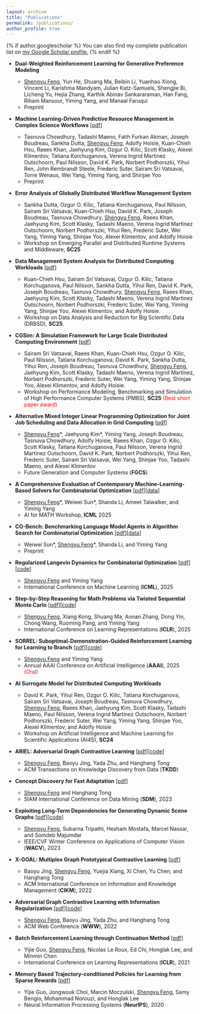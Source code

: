 ```yaml
---
layout: archive
title: "Publications"
permalink: /publications/
author_profile: true
---
```


{% if author.googlescholar %}
  You can also find my complete publication list on <u><a href="{{author.googlescholar}}">my Google Scholar profile</a>.</u>
{% endif %}

* **Dual-Weighted Reinforcement Learning for Generative Preference Modeling** 
  * <ins>Shengyu Feng</ins>, Yun He, Shuang Ma, Beibin Li, Yuanhao Xiong, Vincent Li, Karishma Mandyam, Julian Katz-Samuels, Shengjie Bi, Licheng Yu, Hejia Zhang, Karthik Abinav Sankararaman, Han Fang, Riham Mansour, Yiming Yang, and Manaal Faruqui
  * Preprint
  
* **Machine Learning-Driven Predictive Resource Management in Complex Science Workflows** \[[pdf](https://arxiv.org/abs/2509.11512)\]
  * Tasnuva Chowdhury, Tadashi Maeno, Fatih Furkan Akman, Joseph Boudreau, Sankha Dutta, <ins>Shengyu Feng</ins>, Adolfy Hoisie, Kuan-Chieh Hsu, Raees Khan, Jaehyung Kim, Ozgur O. Kilic, Scott Klasky, Alexei Klimentov, Tatiana Korchuganova, Verena Ingrid Martinez Outschoorn, Paul Nilsson, David K. Park, Norbert Podhorszki, Yihui Ren, John Rembrandt Steele, Frederic Suter, Sairam Sri Vatsavai, Torre Wenaus, Wei Yang, Yiming Yang, and Shinjae Yoo
  * Preprint
  
* **Error Analysis of Globally Distributed Workflow Management System** 
  * Sankha Dutta, Ozgur O. Kilic, Tatiana Korchuganova, Paul Nilsson, Sairam Sri Vatsavai, Kuan-Chieh Hsu, David K. Park, Joseph Boudreau, Tasnuva Chowdhury, <ins>Shengyu Feng</ins>, Raees Khan, Jaehyung Kim, Scott Klasky, Tadashi Maeno, Verena Ingrid Martinez Outschoorn, Norbert Podhorszki, Yihui Ren, Frederic Suter, Wei Yang, Yiming Yang, Shinjae Yoo, Alexei Klimentov, and Adolfy Hoisie
  * Workshop on Emerging Parallel and Distributed Runtime Systems and Middleware, **SC25**
  
* **Data Management System Analysis for Distributed Computing Workloads** \[[pdf](https://arxiv.org/abs/2510.00828)\]
  * Kuan-Chieh Hsu, Sairam Sri Vatsavai, Ozgur O. Kilic, Tatiana Korchuganova, Paul Nilsson, Sankha Dutta, Yihui Ren,
David K. Park, Joseph Boudreau, Tasnuva Chowdhury, <ins>Shengyu Feng</ins>, Raees Khan, Jaehyung Kim, Scott Klasky, Tadashi Maeno, Verena Ingrid Martinez Outschoorn, Norbert Podhorszki, Frederic Suter, Wei Yang, Yiming Yang, Shinjae Yoo, Alexei Klimentov, and Adolfy Hoisie. 
  * Workshop on Data Analysis and Reduction for Big Scientific Data (DRBSD), **SC25**.
  
* **CGSim: A Simulation Framework for Large Scale Distributed Computing Environment** \[[pdf](https://arxiv.org/abs/2510.00822)\]
  * Sairam Sri Vatsavai, Raees Khan, Kuan-Chieh Hsu, Ozgur O. Kilic, Paul Nilsson, Tatiana Korchuganova, David K. Park, Sankha Dutta, Yihui Ren, Joseph Boudreau, Tasnuva Chowdhury, <ins>Shengyu Feng</ins>, Jaehyung Kim, Scott Klasky, Tadashi Maeno, Verena Ingrid Martinez, Norbert Podhorszki, Frederic Suter, Wei Yang, Yiming Yang, Shinjae Yoo, Alexei Klimentov, and Adolfy Hoisie. 
  * Workshop on Performance Modeling, Benchmarking and Simulation of High Performance Computer Systems (PMBS), **SC25** <span style="color:red">(Best short paper award)</span>

* **Alternative Mixed Integer Linear Programming Optimization for Joint Job Scheduling and Data Allocation in Grid Computing** \[[pdf](https://arxiv.org/abs/2502.00261)\]
  * <ins>Shengyu Feng</ins>\*, Jaehyung Kim\*, Yiming Yang, Joseph Boudreau, Tasnuva Chowdhury, Adolfy Hoisie, Raees Khan, Ozgur O. Kilic, Scott Klasky, Tatiana Korchuganova, Paul Nilsson, Verena Ingrid Martinez Outschoorn, David K. Park, Norbert Podhorszki, Yihui Ren, Frederic Suter, Sairam Sri Vatsavai, Wei Yang, Shinjae Yoo, Tadashi Maeno, and Alexei Klimentov
  * Future Generation and Computer Systems (**FGCS**)

* **A Comprehensive Evaluation of Contemporary Machine-Learning-Based Solvers for Combinatorial Optimization** \[[pdf](https://arxiv.org/abs/2505.16952)\]\[[data](https://huggingface.co/datasets/CO-Bench/FrontierCO)\]
  * <ins>Shengyu Feng</ins>\*, Weiwei Sun\*, Shanda Li, Ameet Talwalker, and Yiming Yang
  * AI for MATH Workshop, **ICML** 2025
  
* **CO-Bench: Benchmarking Language Model Agents in Algorithm Search for Combinatorial Optimization** \[[pdf](https://arxiv.org/abs/2504.04310)\]\[[data](https://huggingface.co/datasets/CO-Bench/CO-Bench)\]
  * Weiwei Sun\*, <ins>Shengyu Feng</ins>\*, Shanda Li, and Yiming Yang
  * Preprint

* **Regularized Langevin Dynamics for Combinatorial Optimization** \[[pdf](https://openreview.net/forum?id=bbJ0QCujU4)\]\[[code](https://github.com/Shengyu-Feng/RLD4CO)\]
  * <ins>Shengyu Feng</ins> and Yiming Yang
  * International Conference on Machine Learning (**ICML**), 2025

* **Step-by-Step Reasoning for Math Problems via Twisted Sequential Monte Carlo** \[[pdf](https://openreview.net/forum?id=Ze4aPP0tIn)\]\[[code](https://github.com/Shengyu-Feng/TSMC4MATH)\]
  * <ins>Shengyu Feng</ins>, Xiang Kong, Shuang Ma, Aonan Zhang, Dong Yin, Chong Wang, Ruoming Pang, and Yiming Yang
  * International Conference on Learning Representations (**ICLR**), 2025

* **SORREL: Suboptimal-Demonstration-Guided Reinforcement Learning for Learning to Branch** \[[pdf](https://ojs.aaai.org/index.php/AAAI/article/view/33219)\]\[[code](https://github.com/Shengyu-Feng/SORREL)\]
  * <ins>Shengyu Feng</ins> and Yiming Yang
  * Annual AAAI Conference on Artificial Intelligence (**AAAI**), 2025 <span style="color:red">(Oral)</span>
  
* **AI Surrogate Model for Distributed Computing Workloads**
  * David K. Park, Yihui Ren, Ozgur O. Kilic, Tatiana Korchuganova, Sairam Sri Vatsavai, Joseph Boudreau, Tasnuva Chowdhury, <ins>Shengyu Feng</ins>, Raees Khan, Jaehyung Kim, Scott Klasky, Tadashi Maeno, Paul Nilsson, Verena Ingrid Martinez Outschoorn, Norbert Podhorszki, Frederic Suter, Wei Yang, Yiming Yang, Shinjae Yoo, Alexei Klimentov, and Adolfy Hoisie 
  * Workshop on Artificial Intelligence and Machine Learning for Scientific Applications (AI4S), **SC24**

* **ARIEL: Adversarial Graph Contrastive Learning** \[[pdf](https://arxiv.org/pdf/2208.06956)\]\[[code](https://github.com/Shengyu-Feng/ARIEL)\]
  * <ins>Shengyu Feng</ins>, Baoyu Jing, Yada Zhu, and Hanghang Tong
  * ACM Transactions on Knowledge Discovery from Data (**TKDD**)

* **Concept Discovery for Fast Adaptation** \[[pdf](https://arxiv.org/abs/2301.07850)\]
  * <ins>Shengyu Feng</ins> and Hanghang Tong
  * SIAM International Conference on Data Mining (**SDM**), 2023

* **Exploiting Long-Term Dependencies for Generating Dynamic Scene Graphs**  \[[pdf](https://arxiv.org/abs/2112.09828)\]\[[code](https://github.com/Shengyu-Feng/DSG-DETR)\]
  * <ins>Shengyu Feng</ins>, Subarna Tripathi, Hesham Mostafa, Marcel Nassar, and Somdeb Majumdar
  * IEEE/CVF Winter Conference on Applications of Computer Vision (**WACV**), 2023

* **X-GOAL: Multiplex Graph Prototypical Contrastive Learning**  \[[pdf](https://arxiv.org/abs/2109.03560)\]
  * Baoyu Jing, <ins>Shengyu Feng</ins>, Yuejia Xiang, Xi Chen, Yu Chen, and Hanghang Tong
  * ACM International Conference on Information and Knowledge Management (**CIKM**), 2022

* **Adversarial Graph Contrastive Learning with Information Regularization** \[[pdf](https://arxiv.org/abs/2202.06491)\]\[[code](https://github.com/Shengyu-Feng/ARIEL)\]
  * <ins>Shengyu Feng</ins>, Baoyu Jing, Yada Zhu, and Hanghang Tong
  * ACM Web Conference (**WWW**), 2022
  
* **Batch Reinforcement Learning through Continuation Method** \[[pdf](https://openreview.net/pdf?id=po-DLlBuAuz)\]
    * Yijie Guo, <ins>Shengyu Feng</ins>, Nicolas Le Roux, Ed Chi, Honglak Lee, and Minmin Chen
    * International Conference on Learning Representations (**ICLR**), 2021 

* **Memory Based Trajectory-conditioned Policies for Learning from Sparse Rewards** \[[pdf](https://openreview.net/pdf?id=Byg5KyHYwr)\]
  *  Yijie Guo, Jongwook Choi, Marcin Moczulski, <ins>Shengyu Feng</ins>, Samy Bengio, Mohammad Norouzi, and Honglak Lee
  *  Neural Information Processing Systems (**NeurIPS**), 2020
